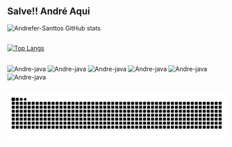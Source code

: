 ## Salve!! André Aqui 

![Andrefer-Santtos GitHub stats](https://github-readme-stats.vercel.app/api?username=Andrefer-Santtos&show_icons=true&theme=github_dark)

##

[![Top Langs](https://github-readme-stats.vercel.app/api/top-langs/?username=Andrefer-Santtos&layout=compact&theme=github_dark)](https://github.com/Andrefer-Santtos/github-readme-stats)

##

<div>
<img align="center" alt="Andre-java" height="30" width="100" src="https://img.shields.io/badge/GitHub-100000?style=for-the-badge&logo=github&logoColor=white">
<img align="center" alt="Andre-java" height="30" width="100" src="https://img.shields.io/badge/HTML5-E34F26?style=for-the-badge&logo=html5&logoColor=white">
<img align="center" alt="Andre-java" height="30" width="100" src="https://img.shields.io/badge/CSS3-1572B6?style=for-the-badge&logo=css3&logoColor=white">
<img align="center" alt="Andre-java" height="30" width="100" src="https://img.shields.io/badge/Java-ED8B00?style=for-the-badge&logo=java&logoColor=white">
<img align="center" alt="Andre-java" height="30" width="100" src="https://img.shields.io/badge/Spring-6DB33F?style=for-the-badge&logo=spring&logoColor=white">
<img align="center" alt="Andre-java" height="30" width="100" src="https://img.shields.io/badge/Node.js-43853D?style=for-the-badge&logo=node.js&logoColor=white">
  
<div>
  
 ##
  
![Snake animation](https://github.com/Andrefer-Santtos/Andrefer-Santtos/blob/output/github-contribution-grid-snake.svg)
